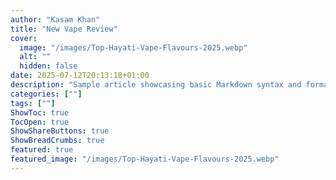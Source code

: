 ```yaml
---
author: "Kasam Khan"
title: "New Vape Review"
cover:
  image: "/images/Top-Hayati-Vape-Flavours-2025.webp"
  alt: ""
  hidden: false
date: 2025-07-12T20:13:18+01:00
description: "Sample article showcasing basic Markdown syntax and formatting for HTML elements.Sample article showcasing basic Markdown syntax and formatting for HTML elements."
categories: [""]
tags: [""]
ShowToc: true
TocOpen: true
ShowShareButtons: true
ShowBreadCrumbs: true
featured: true
featured_image: "/images/Top-Hayati-Vape-Flavours-2025.webp"
---
```


